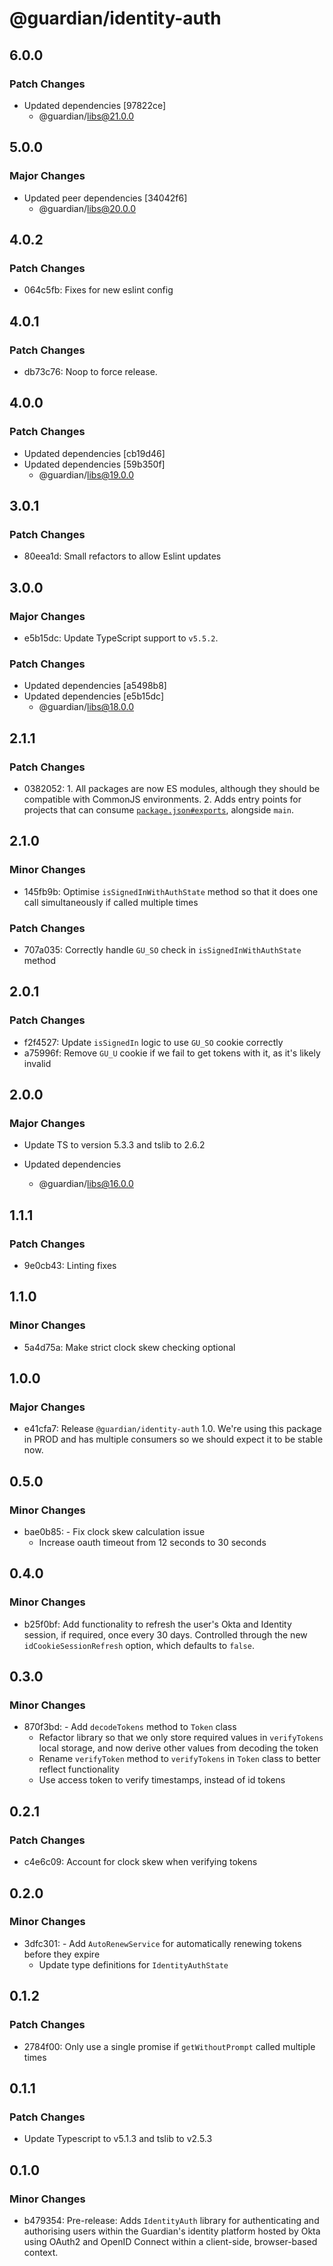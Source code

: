 # @guardian/identity-auth

## 6.0.0

### Patch Changes

- Updated dependencies [97822ce]
  - @guardian/libs@21.0.0

## 5.0.0

### Major Changes

- Updated peer dependencies [34042f6]
  - @guardian/libs@20.0.0

## 4.0.2

### Patch Changes

- 064c5fb: Fixes for new eslint config

## 4.0.1

### Patch Changes

- db73c76: Noop to force release.

## 4.0.0

### Patch Changes

- Updated dependencies [cb19d46]
- Updated dependencies [59b350f]
  - @guardian/libs@19.0.0

## 3.0.1

### Patch Changes

- 80eea1d: Small refactors to allow Eslint updates

## 3.0.0

### Major Changes

- e5b15dc: Update TypeScript support to `v5.5.2`.

### Patch Changes

- Updated dependencies [a5498b8]
- Updated dependencies [e5b15dc]
  - @guardian/libs@18.0.0

## 2.1.1

### Patch Changes

- 0382052: 1. All packages are now ES modules, although they should be compatible with CommonJS environments. 2. Adds entry points for projects that can consume [`package.json#exports`](https://nodejs.org/api/packages.html#exports), alongside `main`.

## 2.1.0

### Minor Changes

- 145fb9b: Optimise `isSignedInWithAuthState` method so that it does one call simultaneously if called multiple times

### Patch Changes

- 707a035: Correctly handle `GU_SO` check in `isSignedInWithAuthState` method

## 2.0.1

### Patch Changes

- f2f4527: Update `isSignedIn` logic to use `GU_SO` cookie correctly
- a75996f: Remove `GU_U` cookie if we fail to get tokens with it, as it's likely invalid

## 2.0.0

### Major Changes

- Update TS to version 5.3.3 and tslib to 2.6.2

- Updated dependencies
  - @guardian/libs@16.0.0

## 1.1.1

### Patch Changes

- 9e0cb43: Linting fixes

## 1.1.0

### Minor Changes

- 5a4d75a: Make strict clock skew checking optional

## 1.0.0

### Major Changes

- e41cfa7: Release `@guardian/identity-auth` 1.0. We're using this package in PROD and has multiple consumers so we should expect it to be stable now.

## 0.5.0

### Minor Changes

- bae0b85: - Fix clock skew calculation issue
  - Increase oauth timeout from 12 seconds to 30 seconds

## 0.4.0

### Minor Changes

- b25f0bf: Add functionality to refresh the user's Okta and Identity session, if required, once every 30 days. Controlled through the new `idCookieSessionRefresh` option, which defaults to `false`.

## 0.3.0

### Minor Changes

- 870f3bd: - Add `decodeTokens` method to `Token` class
  - Refactor library so that we only store required values in `verifyTokens` local storage, and now derive other values from decoding the token
  - Rename `verifyToken` method to `verifyTokens` in `Token` class to better reflect functionality
  - Use access token to verify timestamps, instead of id tokens

## 0.2.1

### Patch Changes

- c4e6c09: Account for clock skew when verifying tokens

## 0.2.0

### Minor Changes

- 3dfc301: - Add `AutoRenewService` for automatically renewing tokens before they expire
  - Update type definitions for `IdentityAuthState`

## 0.1.2

### Patch Changes

- 2784f00: Only use a single promise if `getWithoutPrompt` called multiple times

## 0.1.1

### Patch Changes

- Update Typescript to v5.1.3 and tslib to v2.5.3

## 0.1.0

### Minor Changes

- b479354: Pre-release: Adds `IdentityAuth` library for authenticating and authorising users within the Guardian's identity platform hosted by Okta using OAuth2 and OpenID Connect within a client-side, browser-based context.
